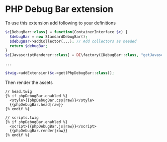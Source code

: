 # PHP Debug Bar extension

To use this extension add following to your definitions
```php
$c[DebugBar::class] = function(ContainerInterface $c) {
  $debugBar = new StandardDebugBar();
  $debugBar->addCollector(...); // Add collectors as needed
  return $debugBar;
}
$c[JavascriptRenderer::class] = DI\factory([DebugBar::class, "getJavascriptRenderer"]);

...

$twig->addExtension($c->get(PhpDebugBar::class));
```

Then render the assets
```twig
// head.twig
{% if phpDebugBar.enabled %}
  <style>{{phpDebugBar.css|raw}}</style>
  {{phpDebugBar.head|raw}}
{% endif %}

// scripts.twig
{% if phpDebugBar.enabled %}
  <script>{{phpDebugBar.js|raw}}</script>
  {{phpDebugBar.render|raw}}
{% endif %}
```
